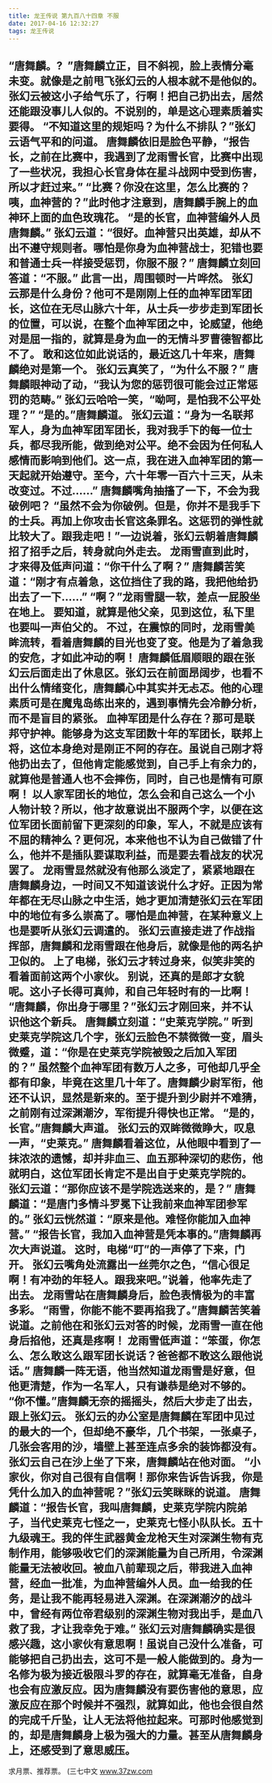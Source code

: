 ```yaml
---
title: 龙王传说 第九百八十四章 不服
date: 2017-04-16 12:32:27
tags: 龙王传说
---
```


“唐舞麟。?  ”唐舞麟立正，目不斜视，脸上表情分毫未变。就像是之前甩飞张幻云的人根本就不是他似的。
张幻云被这小子给气乐了，行啊！把自己扔出去，居然还能跟没事儿人似的。不说别的，单是这心理素质着实要得。
“不知道这里的规矩吗？为什么不排队？”张幻云语气平和的问道。
唐舞麟依旧是脸色平静，“报告长，之前在比赛中，我遇到了龙雨雪长官，比赛中出现了一些状况，我担心长官身体在星斗战网中受到伤害，所以才赶过来。”
“比赛？你没在这里，怎么比赛的？咦，血神营的？”此时他才注意到，唐舞麟手腕上的血神环上面的血色玫瑰花。
“是的长官，血神营编外人员唐舞麟。”
张幻云道：“很好。血神营只出英雄，却从不出不遵守规则者。哪怕是你身为血神营战士，犯错也要和普通士兵一样接受惩罚，你服不服？”
唐舞麟立刻回答道：“不服。”
此言一出，周围顿时一片哗然。
张幻云那是什么身份？他可不是刚刚上任的血神军团军团长，这位在无尽山脉六十年，从士兵一步步走到军团长的位置，可以说，在整个血神军团之中，论威望，他绝对是屈一指的，就算是身为血一的无情斗罗曹德智都比不了。
敢和这位如此说话的，最近这几十年来，唐舞麟绝对是第一个。
张幻云真笑了，“为什么不服？”
唐舞麟眼神动了动，“我认为您的惩罚很可能会过正常惩罚的范畴。”
张幻云哈哈一笑，“呦呵，是怕我不公平处理？”
“是的。”唐舞麟道。
张幻云道：“身为一名联邦军人，身为血神军团军团长，我对我手下的每一位士兵，都尽我所能，做到绝对公平。绝不会因为任何私人感情而影响到他们。这一点，我在进入血神军团的第一天起就开始遵守。至今，六十年零一百六十三天，从未改变过。不过……”
唐舞麟嘴角抽搐了一下，不会为我破例吧？
“虽然不会为你破例。但是，你并不是我手下的士兵。再加上你攻击长官这条罪名。这惩罚的弹性就比较大了。跟我走吧！”一边说着，张幻云朝着唐舞麟招了招手之后，转身就向外走去。
龙雨雪直到此时，才来得及低声问道：“你干什么了啊？”
唐舞麟苦笑道：“刚才有点着急，这位挡住了我的路，我把他给扔出去了一下……”
“啊？”龙雨雪腿一软，差点一屁股坐在地上。
要知道，就算是他父亲，见到这位，私下里也要叫一声伯父的。
不过，在震惊的同时，龙雨雪美眸流转，看着唐舞麟的目光也变了变。他是为了着急我的安危，才如此冲动的啊！
唐舞麟低眉顺眼的跟在张幻云后面走出了休息区。张幻云在前面昂阔步，也看不出什么情绪变化，唐舞麟心中其实并无忐忑。他的心理素质可是在魔鬼岛练出来的，遇到事情先会冷静分析，而不是盲目的紧张。
血神军团是什么存在？那可是联邦守护神。能够身为这支军团数十年的军团长，联邦上将，这位本身绝对是刚正不阿的存在。虽说自己刚才将他扔出去了，但他肯定能感觉到，自己手上有余力的，就算他是普通人也不会摔伤，同时，自己也是情有可原啊！
以人家军团长的地位，怎么会和自己这么一个小人物计较？所以，他才故意说出不服两个字，以便在这位军团长面前留下更深刻的印象，军人，不就是应该有不屈的精神么？更何况，本来他也不认为自己做错了什么，他并不是插队要谋取利益，而是要去看战友的状况罢了。
龙雨雪显然就没有他那么淡定了，紧紧地跟在唐舞麟身边，一时间又不知道该说什么才好。正因为常年都在无尽山脉之中生活，她才更加清楚张幻云在军团中的地位有多么崇高了。哪怕是血神营，在某种意义上也是要听从张幻云调遣的。
张幻云直接走进了作战指挥部，唐舞麟和龙雨雪跟在他身后，就像是他的两名护卫似的。
上了电梯，张幻云才转过身来，似笑非笑的看着面前这两个小家伙。
别说，还真的是郎才女貌呢。这小子长得可真帅，和自己年轻时有的一比啊！
“唐舞麟，你出身于哪里？”张幻云才刚回来，并不认识他这个新兵。
唐舞麟立刻道：“史莱克学院。”
听到史莱克学院这几个字，张幻云脸色不禁微微一变，眉头微蹙，道：“你是在史莱克学院被毁之后加入军团的？”
虽然整个血神军团有数万人之多，可他却几乎全都有印象，毕竟在这里几十年了。唐舞麟少尉军衔，他还不认识，显然是新来的。至于提升到少尉并不难猜，之前刚有过深渊潮汐，军衔提升得快也正常。
“是的，长官。”唐舞麟大声道。
张幻云的双眸微微睁大，叹息一声，“史莱克。”
唐舞麟看着这位，从他眼中看到了一抹浓浓的遗憾，却并非血三、血五那种深切的悲伤，他就明白，这位军团长肯定不是出自于史莱克学院的。
张幻云道：“那你应该不是学院选送来的，是？”
唐舞麟道：“是唐门多情斗罗冕下让我前来血神军团参军的。”
张幻云恍然道：“原来是他。难怪你能加入血神营。”
“报告长官，我加入血神营是凭本事的。”唐舞麟再次大声说道。
这时，电梯“叮”的一声停了下来，门开。
张幻云嘴角处流露出一丝莞尔之色，“信心很足啊！有冲劲的年轻人。跟我来吧。”说着，他率先走了出去。
龙雨雪站在唐舞麟身后，脸色表情极为的丰富多彩。
“雨雪，你能不能不要再掐我了。”唐舞麟苦笑着说道。之前他在和张幻云对答的时候，龙雨雪一直在他身后掐他，还真是疼啊！
龙雨雪低声道：“笨蛋，你怎么、怎么敢这么跟军团长说话？爸爸都不敢这么跟他说话。”
唐舞麟一阵无语，他当然知道龙雨雪是好意，但他更清楚，作为一名军人，只有谦恭是绝对不够的。
“你不懂。”唐舞麟无奈的摇摇头，然后大步走了出去，跟上张幻云。
张幻云的办公室是唐舞麟在军团中见过的最大的一个，但却绝不豪华，几个书架，一张桌子，几张会客用的沙，墙壁上甚至连点多余的装饰都没有。
张幻云自己在沙上坐了下来，唐舞麟站在他对面。
“小家伙，你对自己很有自信啊！那你来告诉告诉我，你是凭什么加入的血神营呢？”张幻云笑眯眯的说道。
唐舞麟道：“报告长官，我叫唐舞麟，史莱克学院内院弟子，当代史莱克七怪之一，史莱克七怪小队队长。五十九级魂王。我的伴生武器黄金龙枪天生对深渊生物有克制作用，能够吸收它们的深渊能量为自己所用，令深渊能量无法被收回。被血八前辈现之后，带我进入血神营，经血一批准，为血神营编外人员。血一给我的任务，是让我不能再轻易进入深渊。在深渊潮汐的战斗中，曾经有两位帝君级别的深渊生物对我出手，是血八救了我，才让我幸免于难。”
张幻云对唐舞麟确实是很感兴趣，这小家伙有意思啊！虽说自己没什么准备，可能够把自己扔出去，这可不是一般人能做到的。身为一名修为极为接近极限斗罗的存在，就算毫无准备，自身也会有应激反应。因为唐舞麟没有要伤害他的意思，应激反应在那个时候并不强烈，就算如此，他也会很自然的完成千斤坠，让人无法将他拉起来。可那时他感觉到的，却是唐舞麟身上极为强大的力量。甚至从唐舞麟身上，还感受到了意思威压。
-----------------------------
求月票、推荐票。
(三七中文 www.37zw.com